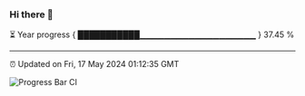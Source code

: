 ### Hi there 👋

⏳ Year progress { ███████████▁▁▁▁▁▁▁▁▁▁▁▁▁▁▁▁▁▁▁ } 37.45 %

---

⏰ Updated on Fri, 17 May 2024 01:12:35 GMT

![Progress Bar CI](https://github.com/liununu/liununu/workflows/Progress%20Bar%20CI/badge.svg)
